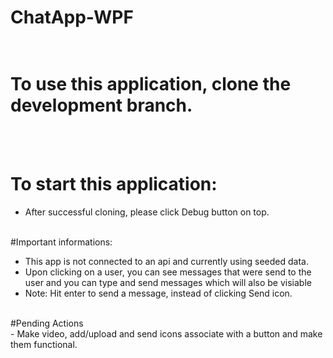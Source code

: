 # ChatApp-WPF<br><Br>
# To use this application, clone the development branch.
<br><br>
# To start this application: <br>
- After successful cloning, please click Debug button on top. <br><br>

#Important informations: <br>
- This app is not connected to an api and currently using seeded data. <br>
- Upon clicking on a user, you can see messages that were send to the user and you can type and send messages which will also be visiable <br>
- Note: Hit enter to send a message, instead of clicking Send icon.
<br>
#Pending Actions<br>
- Make video, add/upload and send icons associate with a button and make them functional.
